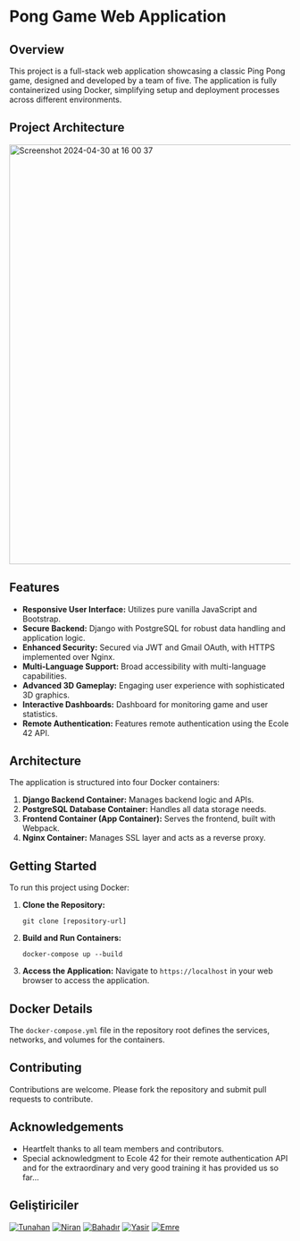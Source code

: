 # Pong Game Web Application

## Overview

This project is a full-stack web application showcasing a classic Ping Pong game, designed and developed by a team of five. The application is fully containerized using Docker, simplifying setup and deployment processes across different environments.

## Project Architecture
<img width="750" alt="Screenshot 2024-04-30 at 16 00 37" src="https://github.com/emreyilmaz2/PingPongGame/assets/102359028/8061ba31-ac18-4537-afc4-639372805c36">

## Features

- **Responsive User Interface:** Utilizes pure vanilla JavaScript and Bootstrap.
- **Secure Backend:** Django with PostgreSQL for robust data handling and application logic.
- **Enhanced Security:** Secured via JWT and Gmail OAuth, with HTTPS implemented over Nginx.
- **Multi-Language Support:** Broad accessibility with multi-language capabilities.
- **Advanced 3D Gameplay:** Engaging user experience with sophisticated 3D graphics.
- **Interactive Dashboards:** Dashboard for monitoring game and user statistics.
- **Remote Authentication:** Features remote authentication using the Ecole 42 API.

## Architecture

The application is structured into four Docker containers:
1. **Django Backend Container:** Manages backend logic and APIs.
2. **PostgreSQL Database Container:** Handles all data storage needs.
3. **Frontend Container (App Container):** Serves the frontend, built with Webpack.
4. **Nginx Container:** Manages SSL layer and acts as a reverse proxy.

## Getting Started

To run this project using Docker:

1. **Clone the Repository:**
   ```
   git clone [repository-url]
   ```
2. **Build and Run Containers:**
   ```
   docker-compose up --build
   ```
3. **Access the Application:**
   Navigate to `https://localhost` in your web browser to access the application.

## Docker Details

The `docker-compose.yml` file in the repository root defines the services, networks, and volumes for the containers.

## Contributing

Contributions are welcome. Please fork the repository and submit pull requests to contribute.

## Acknowledgements
- Heartfelt thanks to all team members and contributors.
- Special acknowledgment to Ecole 42 for their remote authentication API and for the extraordinary and very good training it has provided us so far...

## Geliştiriciler
[![Tunahan](https://github.com/Tunarwn.png?size=100)](https://github.com/Tunarwn)
[![Niran](https://github.com/nirankalyoncu.png?size=100)](https://github.com/nirankalyoncu)
[![Bahadır](https://github.com/bahadirbolatt.png?size=100)](https://github.com/bahadirbolatt)
[![Yasir](https://github.com/yasirkelesh.png?size=100)](https://github.com/yasirkelesh)
[![Emre](https://github.com/emreyilmaz2.png?size=100)](https://github.com/emreyilmaz2)
